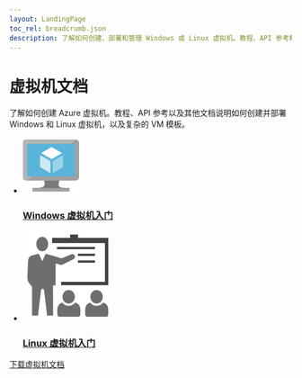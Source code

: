 ```yaml
---
layout: LandingPage
toc_rel: breadcrumb.json
description: 了解如何创建、部署和管理 Windows 或 Linux 虚拟机。教程、API 参考和其他文档。
---
```


# 虚拟机文档

了解如何创建 Azure 虚拟机。教程、API 参考以及其他文档说明如何创建并部署 Windows 和 Linux 虚拟机，以及复杂的 VM 模板。

<ul class="panelContent cardsFTitle">
    <li><a href="./windows/index.md">
<div class="cardSize"><div class="cardPadding"><div class="card"><div class="cardImageOuter"><div class="cardImage"><img src="media/index/virtual-machines.svg" alt="" /></div></div><div class="cardText"><h3>Windows 虚拟机入门</h3></div></div></div>
        </div></a>
</li>
    <li><a href="./linux/index.md">
<div class="cardSize"><div class="cardPadding"><div class="card"><div class="cardImageOuter"><div class="cardImage"><img src="media/index/get-started.svg" alt="" /></div></div><div class="cardText"><h3>Linux 虚拟机入门</h3></div></div></div>
        </div></a>
</li>    
</ul>

<div class="downloadHolder"><a href="https://opbuildstorageprod.blob.core.windows.net/output-pdf-files/zh-cn/Azure.azure-documents/live/virtual-machines.pdf">
<div class="img"></div>
        <div class="text">下载虚拟机文档</div>
    </a>

</div>

<!---HONumber=Mooncake_0213_2017-->